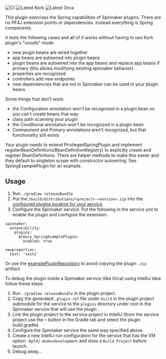 ![CI](https://github.com/spinnaker-plugin-examples/springExamplePlugin/workflows/CI/badge.svg)
![Latest Kork](https://github.com/spinnaker-plugin-examples/springExamplePlugin/workflows/Latest%20Kork/badge.svg?branch=master)
![Latest Orca](https://github.com/spinnaker-plugin-examples/springExamplePlugin/workflows/Latest%20Orca/badge.svg?branch=master)

This plugin exercises the Spring capabilities of Spinnaker plugins. There are no PF4J extension points or dependencies. Instead everything is Spring components.

It tests the following cases and all of it works without having to use Kork plugin's "unsafe" mode:
* new plugin beans are wired together
* app beans are autowired into plugin beans
* plugin beans are autowired into the app beans and replace app beans if primary (this allows modifying existing spinnaker behavior)
* properties are recognized
* controllers add new endpoints
* new dependencies that are not in Spinnaker can be used in your plugin beans

Some things that don't work:
* the Configuration annotation won't be recognized in a plugin bean so you can't create beans that way
* class path scanning your plugin
* the Conditional annotation won't be recognized in a plugin bean
* Comnponent and Primary annotations aren't recognized, but that functionality still exists

Your plugin needs to extend PrivilegedSpringPlugin and implement registerBeanDefinitions(BeanDefinitionRegistry) to explicitly create and register BeanDefinitions. There are helper methods to make this easier and they default to singleton scope with constructor autowiring.  See SpringExamplePlugin for an example.

<h2>Usage</h2>

1) Run `./gradlew releaseBundle`
2) Put the `/build/distributions/<project>-<version>.zip` into the [configured plugins location for your service](https://pf4j.org/doc/packaging.html).
3) Configure the Spinnaker service. Put the following in the service yml to enable the plugin and configure the extension.
```
spinnaker:
  extensibility:
    plugins:
      Armory.SpringExamplePlugin:
        enabled: true

newproperties:
  test: 'test1'
```

Or use the [examplePluginRepository](https://github.com/spinnaker-plugin-examples/examplePluginRepository) to avoid copying the plugin `.zip` artifact.

To debug the plugin inside a Spinnaker service (like Orca) using IntelliJ Idea follow these steps:

1) Run `./gradlew releaseBundle` in the plugin project.
2) Copy the generated `.plugin-ref` file under `build` in the plugin project submodule for the service to the `plugins` directory under root in the Spinnaker service that will use the plugin .
3) Link the plugin project to the service project in IntelliJ (from the service project use the `+` button in the Gradle tab and select the plugin build.gradle).
4) Configure the Spinnaker service the same way specified above.
5) Create a new IntelliJ run configuration for the service that has the VM option `-Dpf4j.mode=development` and does a `Build Project` before launch.
6) Debug away...
